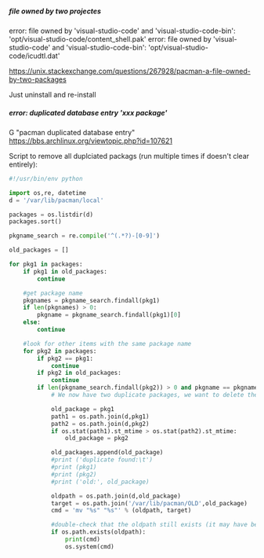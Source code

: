 ##### file owned by two projectes
error: file owned by 'visual-studio-code' and 'visual-studio-code-bin': 'opt/visual-studio-code/content_shell.pak'
error: file owned by 'visual-studio-code' and 'visual-studio-code-bin': 'opt/visual-studio-code/icudtl.dat'

https://unix.stackexchange.com/questions/267928/pacman-a-file-owned-by-two-packages

Just uninstall and re-install

##### error: duplicated database entry 'xxx package'
G "pacman duplicated database entry"
https://bbs.archlinux.org/viewtopic.php?id=107621

Script to remove all duplciated packags (run multiple times if doesn't clear entirely):
```python
#!/usr/bin/env python

import os,re, datetime
d = '/var/lib/pacman/local'

packages = os.listdir(d)
packages.sort()

pkgname_search = re.compile('^(.*?)-[0-9]')

old_packages = []

for pkg1 in packages:
    if pkg1 in old_packages:
        continue

    #get package name
    pkgnames = pkgname_search.findall(pkg1)
    if len(pkgnames) > 0:
        pkgname = pkgname_search.findall(pkg1)[0]
    else:
        continue

    #look for other items with the same package name
    for pkg2 in packages:
        if pkg2 == pkg1:
            continue
        if pkg2 in old_packages:
            continue
        if len(pkgname_search.findall(pkg2)) > 0 and pkgname == pkgname_search.findall(pkg2)[0]:
            # We now have two duplicate packages, we want to delete the old one

            old_package = pkg1
            path1 = os.path.join(d,pkg1)
            path2 = os.path.join(d,pkg2)
            if os.stat(path1).st_mtime > os.stat(path2).st_mtime:
                old_package = pkg2

            old_packages.append(old_package)
            #print ('duplicate found:\t')
            #print (pkg1)
            #print (pkg2)
            #print ('old:', old_package)

            oldpath = os.path.join(d,old_package)
            target = os.path.join('/var/lib/pacman/OLD',old_package)
            cmd = 'mv "%s" "%s"' % (oldpath, target)

            #double-check that the oldpath still exists (it may have been removed in a previous pass)
            if os.path.exists(oldpath):
                print(cmd)
                os.system(cmd)

```
